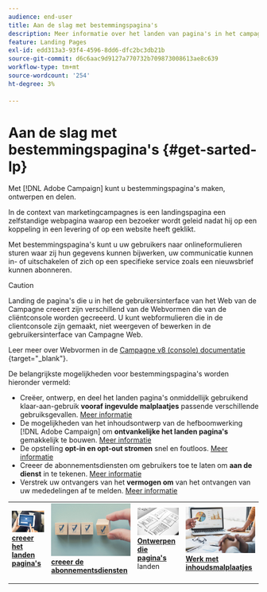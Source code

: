 ```yaml
---
audience: end-user
title: Aan de slag met bestemmingspagina's
description: Meer informatie over het landen van pagina's in het campagneweb
feature: Landing Pages
exl-id: edd313a3-93f4-4596-8dd6-dfc2bc3db21b
source-git-commit: d6c6aac9d9127a770732b709873008613ae8c639
workflow-type: tm+mt
source-wordcount: '254'
ht-degree: 3%

---
```


# Aan de slag met bestemmingspagina&#39;s {#get-sarted-lp}

Met [!DNL Adobe Campaign] kunt u bestemmingspagina&#39;s maken, ontwerpen en delen.

In de context van marketingcampagnes is een landingspagina een zelfstandige webpagina waarop een bezoeker wordt geleid nadat hij op een koppeling in een levering of op een website heeft geklikt.

Met bestemmingspagina&#39;s kunt u uw gebruikers naar onlineformulieren sturen waar zij hun gegevens kunnen bijwerken, uw communicatie kunnen in- of uitschakelen of zich op een specifieke service zoals een nieuwsbrief kunnen abonneren.

>[!CAUTION]
>
>Landing de pagina&#39;s die u in het de gebruikersinterface van het Web van de Campagne creeert zijn verschillend van de Webvormen die van de cliëntconsole worden gecreeerd. U kunt webformulieren die in de clientconsole zijn gemaakt, niet weergeven of bewerken in de gebruikersinterface van Campagne Web.
>
>Leer meer over Webvormen in de [ Campagne v8 (console) documentatie ](https://experienceleague.adobe.com/docs/campaign/campaign-v8/content/webapps.html) {target="_blank"}.

De belangrijkste mogelijkheden voor bestemmingspagina&#39;s worden hieronder vermeld:

* Creëer, ontwerp, en deel het landen pagina&#39;s onmiddellijk gebruikend klaar-aan-gebruik **vooraf ingevulde malplaatjes** passende verschillende gebruiksgevallen. [Meer informatie](create-lp.md)
* De mogelijkheden van het inhoudsontwerp van de hefboomwerking [!DNL Adobe Campaign] om **ontvankelijke het landen pagina&#39;s** gemakkelijk te bouwen. [Meer informatie](lp-content.md)
* De opstelling **opt-in en opt-out stromen** snel en foutloos. [Meer informatie](lp-use-cases.md)
* Creeer de abonnementsdiensten om gebruikers toe te laten om **aan de dienst** in te tekenen. [Meer informatie](lp-use-cases.md#lp-subscription)
* Verstrek uw ontvangers van het **vermogen om** van het ontvangen van uw mededelingen af te melden. [Meer informatie](lp-use-cases.md#lp-unsubscription)
  <!--Send a **confirmation email** upon opt-in or opt-out.-->

<table style="table-layout:fixed"><tr style="border: 0;">
<td>
<a href="create-lp.md">
<img alt="bestemmingspagina&apos;s maken met vooraf ingevulde sjablonen" src="../assets/do-not-localize/lp-subscription.jpeg">
</a>
<div><a href="create-lp.md"><strong> creeer het landen pagina's </strong>
</div>
<p>
</td>
<td>
<a href="../audience/manage-services.md">
<img alt="Abonnementsservices voor gebruikers instellen" src="../assets/do-not-localize/lp-list.jpg">
</a>
<div>
<a href="../audience/manage-services.md"><strong> creeer de abonnementsdiensten </strong></a>
</div>
<p></td>
<td>
<a href="lp-content.md">
<img alt="Responsieve bestemmingspagina&apos;s ontwerpen" src="../assets/do-not-localize/lp-design.jpg">
</a>
<div>
<a href="lp-content.md"><strong> Ontwerpen die pagina's </strong></a> landen
</div>
<p>
</td>
<td>
<a href="lp-templates.md">
<img alt="Werken met inhoudssjablonen voor het landen van pagina&apos;s" src="../assets/do-not-localize/lp-reporting.jpg">
</a>
<div>
<a href="lp-templates.md"><strong> Werk met inhoudsmalplaatjes </strong></a>
</div>
<p>
</td>
</tr></table>